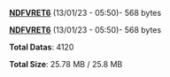 [**NDFVRET6**](/data/NDFVRET6.txt) (13/01/23 - 05:50)- 568 bytes

[**NDFVRET6**](/data/NDFVRET6.txt) (13/01/23 - 05:50)- 568 bytes

**Total Datas**: 4120

**Total Size**: 25.78 MB / 25.8 MB